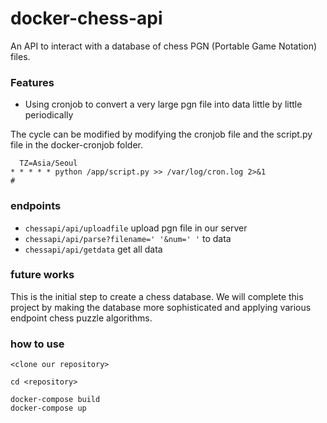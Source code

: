 # docker-chess-api

An API to interact with a database of chess PGN (Portable Game Notation) files.

### Features

- Using cronjob to convert a very large pgn file into data little by little periodically

The cycle can be modified by modifying the cronjob file and the script.py file in the docker-cronjob folder.

```
  TZ=Asia/Seoul
* * * * * python /app/script.py >> /var/log/cron.log 2>&1
#
```

### endpoints

- `chessapi/api/uploadfile` upload pgn file in our server
- `chessapi/api/parse?filename=' '&num=' '` to data
- `chessapi/api/getdata` get all data

### future works

This is the initial step to create a chess database. We will complete this project by making the database more sophisticated and applying various endpoint chess puzzle algorithms.

### how to use

```
<clone our repository>

cd <repository>

docker-compose build
docker-compose up
```
